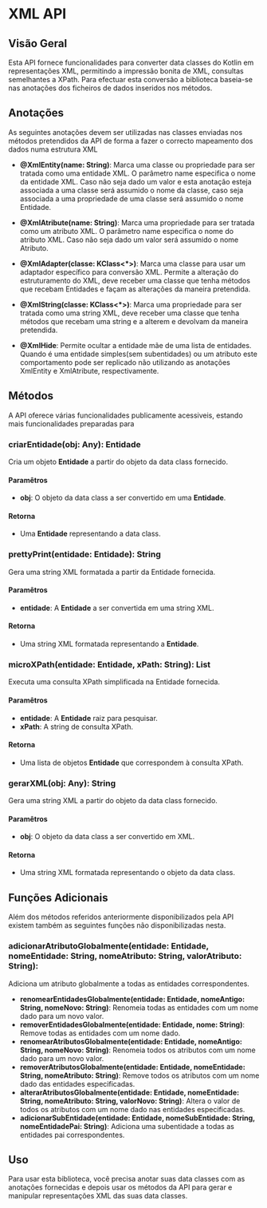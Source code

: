 # XML API

## Visão Geral
Esta API fornece funcionalidades para converter data classes do Kotlin em representações XML, permitindo a impressão bonita de XML, consultas semelhantes a XPath. Para efectuar esta conversão a biblioteca baseia-se nas anotações dos ficheiros de dados inseridos nos métodos.

## Anotações
As seguintes anotações devem ser utilizadas nas classes enviadas nos métodos pretendidos da API de forma a fazer o correcto mapeamento dos dados numa estrutura XML

* <strong>@XmlEntity(name: String)</strong>:
  Marca uma classe ou propriedade para ser tratada como uma entidade XML. O parâmetro name especifica o nome da entidade XML. Caso não seja dado um valor e esta anotação esteja associada a uma classe será assumido o nome da classe, caso seja associada a uma propriedade de uma classe será assumido o nome Entidade.

* <strong>@XmlAtribute(name: String)</strong>:
  Marca uma propriedade para ser tratada como um atributo XML. O parâmetro name especifica o nome do atributo XML. Caso não seja dado um valor será assumido o nome Atributo.

* <strong>@XmlAdapter(classe: KClass<*>)</strong>:
  Marca uma classe para usar um adaptador específico para conversão XML. Permite a alteração do estruturamento do XML, deve receber uma classe que tenha métodos que recebam Entidades e façam as alterações da maneira pretendida.

* <strong>@XmlString(classe: KClass<*>)</strong>:
  Marca uma propriedade para ser tratada como uma string XML, deve receber uma classe que tenha métodos que recebam uma string e a alterem e devolvam da maneira pretendida.

* <strong>@XmlHide</strong>:
Permite ocultar a entidade mãe de uma lista de entidades. Quando é uma entidade simples(sem subentidades) ou um atributo este comportamento pode ser replicado não utilizando as anotações XmlEntity e XmlAtribute, respectivamente.

## Métodos

A API oferece várias funcionalidades publicamente acessiveis, estando mais funcionalidades preparadas para 

### criarEntidade(obj: Any): Entidade

Cria um objeto <strong>Entidade</strong> a partir do objeto da data class fornecido.

#### Paramêtros

* <strong>obj</strong>: O objeto da data class a ser convertido em uma <strong>Entidade</strong>.

#### Retorna

* Uma <strong>Entidade</strong> representando a data class.

### prettyPrint(entidade: Entidade): String

Gera uma string XML formatada a partir da Entidade fornecida.

#### Paramêtros
* <strong>entidade</strong>: A <strong>Entidade</strong> a ser convertida em uma string XML.
#### Retorna
* Uma string XML formatada representando a <strong>Entidade</strong>.

### microXPath(entidade: Entidade, xPath: String): List<Entidade>

Executa uma consulta XPath simplificada na Entidade fornecida.

#### Paramêtros
* <strong>entidade</strong>: A <strong>Entidade</strong> raiz para pesquisar.
* <strong>xPath</strong>: A string de consulta XPath.
#### Retorna

* Uma lista de objetos <strong>Entidade</strong> que correspondem à consulta XPath.

### gerarXML(obj: Any): String

Gera uma string XML a partir do objeto da data class fornecido.

#### Paramêtros

* <strong>obj</strong>: O objeto da data class a ser convertido em XML.

#### Retorna

* Uma string XML formatada representando o objeto da data class.

## Funções Adicionais

Além dos métodos referidos anteriormente disponibilizados pela API existem também as seguintes funções não disponibilizadas nesta.

### adicionarAtributoGlobalmente(entidade: Entidade, nomeEntidade: String, nomeAtributo: String, valorAtributo: String):
Adiciona um atributo globalmente a todas as entidades correspondentes.

* <strong>renomearEntidadesGlobalmente(entidade: Entidade, nomeAntigo: String, nomeNovo: String)</strong>:
Renomeia todas as entidades com um nome dado para um novo valor.
* <strong>removerEntidadesGlobalmente(entidade: Entidade, nome: String)</strong>:
Remove todas as entidades com um nome dado.
* <strong>renomearAtributosGlobalmente(entidade: Entidade, nomeAntigo: String, nomeNovo: String)</strong>:
Renomeia todos os atributos com um nome dado para um novo valor.
* <strong>removerAtributosGlobalmente(entidade: Entidade, nomeEntidade: String, nomeAtributo: String)</strong>:
Remove todos os atributos com um nome dado das entidades especificadas.
* <strong>alterarAtributosGlobalmente(entidade: Entidade, nomeEntidade: String, nomeAtributo: String, valorNovo: String)</strong>:
Altera o valor de todos os atributos com um nome dado nas entidades especificadas.
* <strong>adicionarSubEntidade(entidade: Entidade, nomeSubEntidade: String, nomeEntidadePai: String)</strong>:
Adiciona uma subentidade a todas as entidades pai correspondentes.

## Uso

Para usar esta biblioteca, você precisa anotar suas data classes com as anotações fornecidas e depois usar os métodos da API para gerar e manipular representações XML das suas data classes.